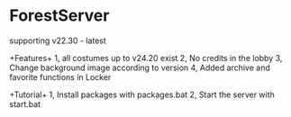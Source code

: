 # ForestServer

supporting v22.30 - latest

+Features+
1, all costumes up to v24.20 exist
2, No credits in the lobby
3, Change background image according to version
4, Added archive and favorite functions in Locker

+Tutorial+
1, Install packages with packages.bat
2, Start the server with start.bat
